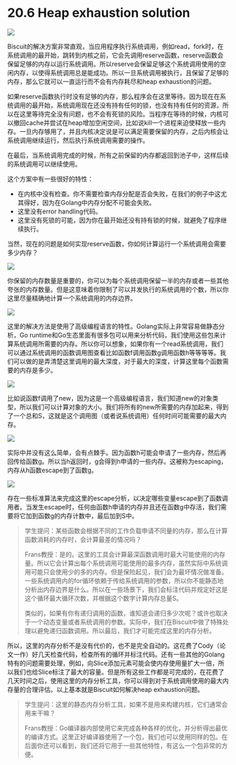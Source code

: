 # 20.6 Heap exhaustion solution

![](../gitbook/assets/image%20%28402%29.png)

Biscuit的解决方案非常直观，当应用程序执行系统调用，例如read，fork时，在系统调用的最开始，跳转到内核之前，它会先调用reserve函数，reserve函数会保留足够的内存以运行系统调用。所以reserve会保留足够这个系统调用使用的空闲内存，以使得系统调用总是能成功。所以一旦系统调用被执行，且保留了足够的内存，那么它就可以一直运行而不会有内存耗尽和heap exhaustion的问题。

如果reserve函数执行时没有足够的内存，那么程序会在这里等待。因为现在在系统调用的最开始，系统调用现在还没有持有任何的锁，也没有持有任何的资源，所以在这里等待完全没有问题，也不会有死锁的风险。当程序在等待的时候，内核可以撤回cache并尝试在heap增加空闲空间，比如说kill一个进程来迫使释放一些内存。一旦内存够用了，并且内核决定说是可以满足需要保留的内存，之后内核会让系统调用继续运行，然后执行系统调用需要的操作。

在最后，当系统调用完成的时候，所有之前保留的内存都返回到池子中，这样后续的系统调用可以继续使用。

这个方案中有一些很好的特性：

* 在内核中没有检查。你不需要检查内存分配是否会失败，在我们的例子中这尤其得好，因为在Golang中内存分配不可能会失败。
* 这里没有error handling代码。
* 这里没有死锁的可能，因为你在最开始还没有持有锁的时候，就避免了程序继续执行。

当然，现在的问题是如何实现reserve函数，你如何计算运行一个系统调用会需要多少内存？

![](../gitbook/assets/image%20%28849%29.png)

你保留的内存数量是重要的，你可以为每个系统调用保留一半的内存或者一些其他夸张的内存数量。但是这意味着你限制了可以并发执行的系统调用的个数，所以你这里尽量精确地计算一个系统调用的内存边界。

![](../gitbook/assets/image%20%28832%29.png)

这里的解决方法是使用了高级编程语言的特性。Golang实际上非常容易做静态分析，Go runtime和Go生态里面有很多包可以用来分析代码，我们使用这些包来计算系统调用所需要的内存。所以你可以想象，如果你有一个read系统调用，我们可以通过系统调用的函数调用图查看比如函数f调用函数g调用函数h等等等等。我们可以做的是弄清楚这里调用的最大深度，对于最大的深度，计算这里每个函数需要的内存是多少。

![](../gitbook/assets/image%20%28580%29.png)

比如说函数f调用了new，因为这是一个高级编程语言，我们知道new的对象类型，所以我们可以计算对象的大小。我们将所有的new所需要的内存加起来，得到了一个总和S，这就是这个调用图（或者说系统调用）任何时间可能需要的最大内存。

![](../gitbook/assets/image%20%28829%29.png)

实际中并没有这么简单，会有点棘手。因为函数h可能会申请了一些内存，然后再回传给函数g。所以当h返回时，g会得到h申请的一些内存。这被称为escaping，内存从h函数escape到了函数g。

![](../gitbook/assets/image%20%28820%29.png)

存在一些标准算法来完成这里的escape分析，以决定哪些变量escape到了函数调用者。当发生escape时，任何由函数h申请的内存并且还在函数g中存活，我们需要将它加到函数g的内存计数中，最后加到S中。

> 学生提问：某些函数会根据不同的工作负载申请不同量的内存，那么在计算函数消耗的内存时，会计算最差的情况吗？
>
> Frans教授：是的。这里的工具会计算最深函数调用时最大可能使用的内存量。所以它会计算出每个系统调用可能使用的最多内存，虽然实际中系统调用可能只会使用少的多的内存。但是保险起见，我们会为最坏情况做准备。一些系统调用内的for循环依赖于传给系统调用的参数，所以你不能静态地分析出内存边界是什么。所以在一些场景下，我们会标注代码并规定好这是这个循环最大循环次数，并根据这个数字计算内存总量S。
>
> 类似的，如果有你有递归调用的函数，谁知道会递归多少次呢？或许也取决于一个动态变量或者系统调用的参数。实际中，我们在Biscuit中做了特殊处理以避免递归函数调用。所以最后，我们才可能完成这里的内存分析。

所以，这里的内存分析不是没有代价的，也不是完全自动的。这花费了Cody（论文一作）好几天检查代码，检查所有的循环并标注代码。还有一些其他的Golang特有的问题需要处理，例如，向Slice添加元素可能会使内存使用量扩大一倍，所以我们也给Slice标注了最大的容量。但是所有这些工作都是可完成的，在花费了几天时间之后，使用这里的内存分析工具，你可以得到对于系统调用使用的最大内存量的合理评估。以上基本就是Biscuit如何解决heap exhaustion问题。

> 学生提问：这里的静态内存分析工具，如果不是用来构建内核，它们通常会用来干嘛？
>
> Frans教授：Go编译器内部使用它来完成各种各样的优化，并分析得出最优的编译方式。这里正好编译器使用了一个包，我们也可以使用同样的包。在后面你还可以看到，我们还将它用于一些其他特性，有这么一个包非常的方便。

